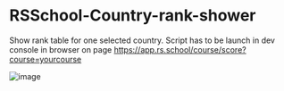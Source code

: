 # RSSchool-Country-rank-shower
Show rank table for one selected country. Script has to be launch in dev console in browser on page https://app.rs.school/course/score?course=yourcourse

![image](https://user-images.githubusercontent.com/42270003/184937681-827ab0d7-ea4c-4724-8a02-81ab59fdd683.png)

